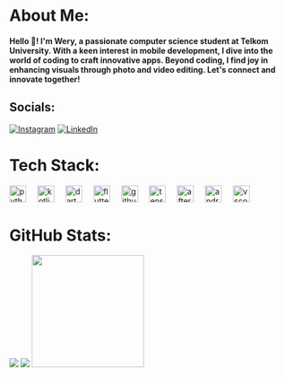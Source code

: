# About Me:
<h4 align="left">Hello 👋! I'm Wery, a passionate computer science student at Telkom University. With a keen interest in mobile development, I dive into the world of coding to craft innovative apps. Beyond coding, I find joy in enhancing visuals through photo and video editing. Let's connect and innovate together!</h4>

## Socials:
[![Instagram](https://img.shields.io/badge/Instagram-%23E4405F.svg?logo=Instagram&logoColor=white)](https://instagram.com/wery_holanta) [![LinkedIn](https://img.shields.io/badge/LinkedIn-%230077B5.svg?logo=linkedin&logoColor=white)](https://linkedin.com/in/weryholantamangera) 

# Tech Stack:
<div align="left">
  <img src="https://cdn.jsdelivr.net/gh/devicons/devicon/icons/python/python-original.svg" height="30" alt="python logo"  />
  <img width="12" />
  <img src="https://cdn.jsdelivr.net/gh/devicons/devicon/icons/kotlin/kotlin-original.svg" height="30" alt="kotlin logo"  />
  <img width="12" />
  <img src="https://cdn.jsdelivr.net/gh/devicons/devicon/icons/dart/dart-original.svg" height="30" alt="dart logo"  />
  <img width="12" />
  <img src="https://cdn.jsdelivr.net/gh/devicons/devicon/icons/flutter/flutter-original.svg" height="30" alt="flutter logo"  />
  <img width="12" />
  <img src="https://cdn.jsdelivr.net/gh/devicons/devicon/icons/github/github-original.svg" height="30" alt="github logo"  />
  <img width="12" />
  <img src="https://cdn.jsdelivr.net/gh/devicons/devicon/icons/tensorflow/tensorflow-original.svg" height="30" alt="tensorflow logo"  />
  <img width="12" />
  <img src="https://cdn.jsdelivr.net/gh/devicons/devicon/icons/aftereffects/aftereffects-original.svg" height="30" alt="aftereffects logo"  />
  <img width="12" />
  <img src="https://cdn.jsdelivr.net/gh/devicons/devicon/icons/androidstudio/androidstudio-original.svg" height="30" alt="androidstudio logo"  />
  <img width="12" />
  <img src="https://cdn.jsdelivr.net/gh/devicons/devicon/icons/vscode/vscode-original.svg" height="30" alt="vscode logo"  />
</div>

# GitHub Stats:
![](https://github-readme-streak-stats.herokuapp.com/?user=Wery-wer&theme=omni&hide_border=false)
![](https://github-readme-stats.vercel.app/api/top-langs/?username=Wery-wer&theme=omni&hide_border=false&include_all_commits=true&count_private=true&layout=compact)
<img height="200" src="https://i.pinimg.com/originals/09/c6/29/09c62903beeba336dc9da76eb5c9a107.gif"  />


###
<!-- Proudly created with GPRM ( https://gprm.itsvg.in ) -->
